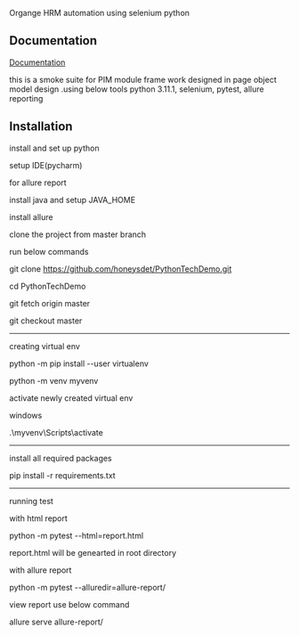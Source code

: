 
Organge HRM automation using selenium python 


## Documentation

[Documentation](https://linktodocumentation)

this is a smoke suite for PIM module frame work designed in page object model design .using below tools
python 3.11.1,
selenium,
pytest,
allure reporting




## Installation

install and set up python

setup IDE(pycharm)

for allure report

install java and setup JAVA_HOME

install allure

clone the project from master branch


run below commands

git clone https://github.com/honeysdet/PythonTechDemo.git

cd PythonTechDemo

git fetch origin master

git checkout  master

**********************
creating virtual env 

python -m pip install --user virtualenv

python -m venv myvenv

activate newly created virtual env

windows

.\myvenv\Scripts\activate

*********************
install all required packages


 pip install -r requirements.txt

********************

running test 

with html report

python -m pytest --html=report.html

report.html will be genearted in root directory


with allure report

python -m pytest --alluredir=allure-report/  

view report use below command 

allure serve allure-report/  

```
    